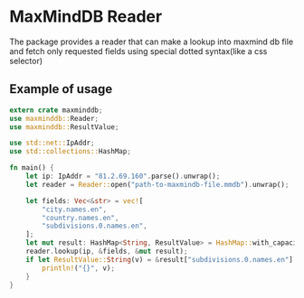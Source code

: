 # MaxMindDB Reader

The package provides a reader that can make a lookup into maxmind db file and fetch only requested fields using special dotted syntax(like a css selector)

## Example of usage
```rust
extern crate maxminddb;
use maxminddb::Reader;
use maxminddb::ResultValue;

use std::net::IpAddr;
use std::collections::HashMap;

fn main() {
    let ip: IpAddr = "81.2.69.160".parse().unwrap();
    let reader = Reader::open("path-to-maxmindb-file.mmdb").unwrap();

    let fields: Vec<&str> = vec![
        "city.names.en",
        "country.names.en",
        "subdivisions.0.names.en",
    ];
    let mut result: HashMap<String, ResultValue> = HashMap::with_capacity(fields.len());
    reader.lookup(ip, &fields, &mut result);
    if let ResultValue::String(v) = &result["subdivisions.0.names.en"] {
        println!("{}", v);
    }
}
```